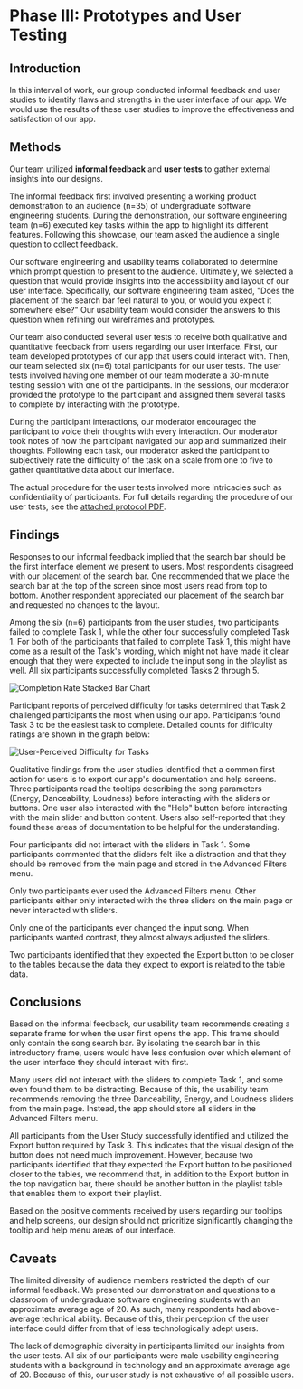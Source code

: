 # Phase III: Prototypes and User Testing

## Introduction

<!-- !!! Describe the general problem that the project is trying to
solve and the focus of this interval of work !!! -->

In this interval of work, our group conducted informal feedback and user
studies to identify flaws and strengths in the user interface of our
app. We would use the results of these user studies to improve the
effectiveness and satisfaction of our app.

## Methods

Our team utilized **informal feedback** and **user tests** to gather
external insights into our designs.

The informal feedback first involved presenting a working product
demonstration to an audience (n=35) of undergraduate software
engineering students. During the demonstration, our software
engineering team (n=6) executed key tasks within the app to highlight
its different features. Following this showcase, our team asked the
audience a single question to collect feedback.

Our software engineering and usability teams collaborated to determine
which prompt question to present to the audience. Ultimately, we
selected a question that would provide insights into the accessibility
and layout of our user interface. Specifically, our software
engineering team asked, "Does the placement of the search bar feel
natural to you, or would you expect it somewhere else?" Our usability
team would consider the answers to this question when refining our
wireframes and prototypes.

Our team also conducted several user tests to receive both qualitative
and quantitative feedback from users regarding our user interface.
First, our team developed prototypes of our app that users could
interact with. Then, our team selected six (n=6) total participants
for our user tests. The user tests involved having one member of our
team moderate a 30-minute testing session with one of the
participants. In the sessions, our moderator provided the
prototype to the participant and assigned them several tasks to
complete by interacting with the prototype.

During the participant interactions, our moderator encouraged the
participant to voice their thoughts with every interaction. Our
moderator took notes of how the participant navigated our app and
summarized their thoughts. Following each task, our moderator asked
the participant to subjectively rate the difficulty of the task on a
scale from one to five to gather quantitative data about our
interface.

The actual procedure for the user tests involved more intricacies such
as confidentiality of participants. For full details regarding the
procedure of our user tests, see the [attached protocol
PDF](protocol.pdf).

<!-- !!! Describe research methods you used to discover new insights,
which explains the purpose of each. Provide enough detail that someone
would be able to faithfully reproduce your research. Only include
research methods in here, not design documents/techniques/artifacts
!!! -->

## Findings

<!-- !!! For each research method, detail each of the findings to
clarify new discoveries of users' needs !!! -->

Responses to our informal feedback implied that the search bar should
be the first interface element we present to users. Most respondents
disagreed with our placement of the search bar. One recommended that
we place the search bar at the top of the screen since most users read
from top to bottom. Another respondent appreciated our placement of
the search bar and requested no changes to the layout.

Among the six (n=6) participants from the user studies, two
participants failed to complete Task 1, while the other four
successfully completed Task 1. For both of the participants that failed to complete Task 1, this might have come as a result of the Task's wording, which might not have made it clear enough that they were expected to include the input song in the playlist as well. All six participants successfully
completed Tasks 2 through 5.

![Completion Rate Stacked Bar
Chart](completion-count-stacked-bar-chart.png)

Participant reports of perceived difficulty for tasks determined that
Task 2 challenged participants the most when using our app.
Participants found Task 3 to be the easiest task to complete. Detailed
counts for difficulty ratings are shown in the graph below:

![User-Perceived Difficulty for
Tasks](diff-ratings-stacked-bar-chart.png)

Qualitative findings from the user studies identified that a common
first action for users is to export our app's documentation and help
screens. Three participants read the tooltips describing the song
parameters (Energy, Danceability, Loudness) before interacting with
the sliders or buttons. One user also interacted with the "Help"
button before interacting with the main slider and button content.
Users also self-reported that they found these areas of documentation
to be helpful for the understanding.

Four participants did not interact with the sliders in Task 1.
Some participants commented that the sliders felt like a distraction
and that they should be removed from the main page and stored in the
Advanced Filters menu.

Only two participants ever used the Advanced Filters menu. Other
participants either only interacted with the three sliders on the main
page or never interacted with sliders.

Only one of the participants ever changed the input song. When
participants wanted contrast, they almost always adjusted the sliders.

Two participants identified that they expected the Export button to be
closer to the tables because the data they expect to export is related
to the table data.

## Conclusions

<!-- !!! Discoveries derived from the methods and their findings.
Interpret how the findings translate into new insights into UX design
recommendations. Describe those recommendations and how they should
shape future work. In this section, include the new design
recommendations based on the latest user insights. !!! -->

Based on the informal feedback, our usability team recommends creating
a separate frame for when the user first opens the app. This frame
should only contain the song search bar. By isolating the search bar
in this introductory frame, users would have less confusion over which
element of the user interface they should interact with first.

Many users did not interact with the sliders to complete Task 1, and
some even found them to be distracting. Because of this, the usability
team recommends removing the three Danceability, Energy, and Loudness
sliders from the main page. Instead, the app should store all sliders
in the Advanced Filters menu.

All participants from the User Study successfully identified and
utilized the Export button required by Task 3. This indicates that the
visual design of the button does not need much improvement. However,
because two participants identified that they expected the Export
button to be positioned closer to the tables, we recommend that, in
addition to the Export button in the top navigation bar, there should
be another button in the playlist table that enables them to export
their playlist.

Based on the positive comments received by users regarding our
tooltips and help screens, our design should not prioritize
significantly changing the tooltip and help menu areas of our
interface.

## Caveats

The limited diversity of audience members restricted the depth of our
informal feedback. We presented our demonstration and questions to a
classroom of undergraduate software engineering students with an
approximate average age of 20. As such, many respondents had
above-average technical ability. Because of this, their perception of
the user interface could differ from that of less
technologically adept users.

The lack of demographic diversity in participants limited our insights
from the user tests. All six of our participants were male usability
engineering students with a background in technology and an
approximate average age of 20. Because of this, our user study is not
exhaustive of all possible users.

<!-- TODO: Add stimulations to the conclusions we made -->

<!-- !!! Considerations and/or limitations to the methods you chose
and the findings/conclusions drawn from them. In other words, give
warnings if there are limitations to your research such as not being
able to find enough users of a particular demographic, the methods not
being able to expose certain information, assumptions you made, etc.
!!! -->
